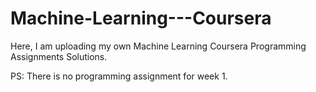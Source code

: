 # Machine-Learning---Coursera
Here, I am uploading my own Machine Learning Coursera Programming Assignments Solutions. 

PS: There is no programming assignment for week 1.
